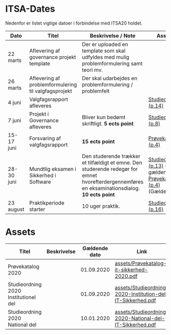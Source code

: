 # ITSA-Dates
Nedenfor er listet vigtige datoer i forbindelse med ITSA20 holdet.

|Dato|Titel|Beskrivelse / Note|Assets|
|-|-|-|-|
|22 marts   |Aflevering af governance projekt template|Der er uploaded en template som skal udfyldes med mulig problemformulering samt teori mv.||
|26 marts   |Aflevering af problemformulering til valgfagsprojekt|Der skal udarbejdes en problemformulering / problemfelt||
|4 juni     |Valgfagsrapport afleveres||[Studieordning (p.14)](assets/Studieordning-2020-Institution-del-IT-Sikkerhed.pdf#page=14)|
|7 juni     |Projekt i Governance afleveres|Bliver kun bedømt skriftligt. **5 ects point**|[Studieordning (p.8)](assets/Studieordning-2020-Institution-del-IT-Sikkerhed.pdf#page=8)|
|15-17 juni |Forsvaring af valgfagsrapport| **15 ects point**|[Prøvekatalog (p.4)](assets/Prøvekatalog-it-sikkerhed-2020.pdf#page=4)|
|28-30 juni  |Mundtlig eksamen i Sikkerhed i Software|Den studerende trækker et tilfældigt et emne. Den studerende redegør for emnet hvorefterdergennemføres en eksaminationsdialog. **10 ects point**|[Studieordning (p.13)](assets/Studieordning-2020-Institution-del-IT-Sikkerhed.pdf#page=13) (Ikke gældende). [Prøvekatalog (p.4)](assets/Prøvekatalog-it-sikkerhed-2020.pdf#page=4) (Gældende)|
|23 august  |Praktikperiode starter|10 uger praktik. |[Studieordning (p.16)](assets/Studieordning-2020-Institution-del-IT-Sikkerhed.pdf#page=16)|

# Assets
|Titel|Beskrivelse|Gældende dato|Link|
|-|-|-|-|
|Prøvekatalog 2020||01.09.2020|[assets/Prøvekatalog-it-sikkerhed-2020.pdf](assets/Prøvekatalog-it-sikkerhed-2020.pdf)|
|Studieordning 2020 Institutionel del||01.09.2020|[assets/Studieordning-2020-Institution-del-IT-Sikkerhed.pdf](assets/Studieordning-2020-Institution-del-IT-Sikkerhed.pdf)
|Studieordning 2020 National del||10.01.2020|[assets/Studieordning-2020-National-del-IT-Sikkerhed.pdf](assets/Studieordning-2020-National-del-IT-Sikkerhed.pdf)|
